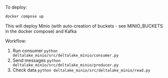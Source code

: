 To deploy:

```bash
docker compose up
```
This will deploy Minio (with auto-creation of buckets - see MINIO_BUCKETS in the docker compose) and Kafka

Workflow:
1. Run consumer `python deltalake_minio/src/deltalake_minio/consumer.py`
2. Send messages `python deltalake_minio/src/deltalake_minio/producer.py`
3. Check data `python deltalake_minio/src/deltalake_minio/read.py`

